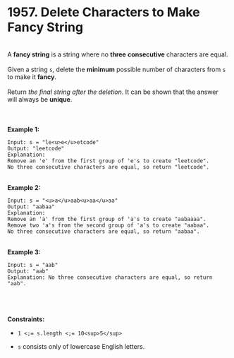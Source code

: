 # 1957. Delete Characters to Make Fancy String

<br />A **fancy string** is a string where no **three** **consecutive** characters are equal.<br />
<br />Given a string `s`, delete the **minimum** possible number of characters from `s` to make it **fancy**.<br />
<br />Return <em>the final string after the deletion</em>. It can be shown that the answer will always be **unique**.<br />
<br /> <br />
<br />**Example 1:**<br />
```
Input: s = "le<u>e</u>etcode"
Output: "leetcode"
Explanation:
Remove an 'e' from the first group of 'e's to create "leetcode".
No three consecutive characters are equal, so return "leetcode".
```
<br />**Example 2:**<br />
```
Input: s = "<u>a</u>aab<u>aa</u>aa"
Output: "aabaa"
Explanation:
Remove an 'a' from the first group of 'a's to create "aabaaaa".
Remove two 'a's from the second group of 'a's to create "aabaa".
No three consecutive characters are equal, so return "aabaa".
```
<br />**Example 3:**<br />
```
Input: s = "aab"
Output: "aab"
Explanation: No three consecutive characters are equal, so return "aab".
```
<br /> <br />
<br />**Constraints:**<br />

* `1 <;= s.length <;= 10<sup>5</sup>`

* `s` consists only of lowercase English letters.